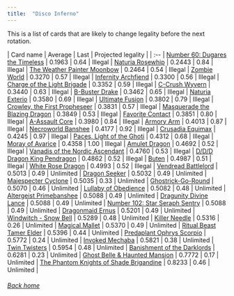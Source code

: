 ```yaml
---
title:  "Disco Inferno"
---
```


This is a list of cards that are likely to change legality before the next rotation.

| Card name | Average | Last | Projected legality |
| :-- |
[Number 60: Dugares the Timeless](https://db.ygoprodeck.com/card/?search=Number%2060:%20Dugares%20the%20Timeless) | 0.1963 | 0.64 | Illegal |
[Naturia Rosewhip](https://db.ygoprodeck.com/card/?search=Naturia%20Rosewhip) | 0.2443 | 0.84 | Illegal |
[The Weather Painter Moonbow](https://db.ygoprodeck.com/card/?search=The%20Weather%20Painter%20Moonbow) | 0.2464 | 0.54 | Illegal |
[Zombie World](https://db.ygoprodeck.com/card/?search=Zombie%20World) | 0.3270 | 0.57 | Illegal |
[Infernity Archfiend](https://db.ygoprodeck.com/card/?search=Infernity%20Archfiend) | 0.3300 | 0.56 | Illegal |
[Charge of the Light Brigade](https://db.ygoprodeck.com/card/?search=Charge%20of%20the%20Light%20Brigade) | 0.3352 | 0.59 | Illegal |
[C-Crush Wyvern](https://db.ygoprodeck.com/card/?search=C-Crush%20Wyvern) | 0.3440 | 0.63 | Illegal |
[B-Buster Drake](https://db.ygoprodeck.com/card/?search=B-Buster%20Drake) | 0.3462 | 0.65 | Illegal |
[Naturia Exterio](https://db.ygoprodeck.com/card/?search=Naturia%20Exterio) | 0.3580 | 0.69 | Illegal |
[Ultimate Fusion](https://db.ygoprodeck.com/card/?search=Ultimate%20Fusion) | 0.3802 | 0.79 | Illegal |
[Crowley, the First Propheseer](https://db.ygoprodeck.com/card/?search=Crowley,%20the%20First%20Propheseer) | 0.3831 | 0.57 | Illegal |
[Masquerade the Blazing Dragon](https://db.ygoprodeck.com/card/?search=Masquerade%20the%20Blazing%20Dragon) | 0.3849 | 0.53 | Illegal |
[Favorite Contact](https://db.ygoprodeck.com/card/?search=Favorite%20Contact) | 0.3851 | 0.80 | Illegal |
[A-Assault Core](https://db.ygoprodeck.com/card/?search=A-Assault%20Core) | 0.3980 | 0.84 | Illegal |
[Armory Arm](https://db.ygoprodeck.com/card/?search=Armory%20Arm) | 0.4013 | 0.87 | Illegal |
[Necroworld Banshee](https://db.ygoprodeck.com/card/?search=Necroworld%20Banshee) | 0.4177 | 0.92 | Illegal |
[Crusadia Equimax](https://db.ygoprodeck.com/card/?search=Crusadia%20Equimax) | 0.4245 | 0.97 | Illegal |
[Paces, Light of the Ghoti](https://db.ygoprodeck.com/card/?search=Paces,%20Light%20of%20the%20Ghoti) | 0.4312 | 0.68 | Illegal |
[Moray of Avarice](https://db.ygoprodeck.com/card/?search=Moray%20of%20Avarice) | 0.4358 | 1.00 | Illegal |
[Amulet Dragon](https://db.ygoprodeck.com/card/?search=Amulet%20Dragon) | 0.4692 | 0.52 | Illegal |
[Vanadis of the Nordic Ascendant](https://db.ygoprodeck.com/card/?search=Vanadis%20of%20the%20Nordic%20Ascendant) | 0.4760 | 0.53 | Illegal |
[D/D/D Dragon King Pendragon](https://db.ygoprodeck.com/card/?search=D/D/D%20Dragon%20King%20Pendragon) | 0.4862 | 0.52 | Illegal |
[Buten](https://db.ygoprodeck.com/card/?search=Buten) | 0.4987 | 0.51 | Illegal |
[White Rose Dragon](https://db.ygoprodeck.com/card/?search=White%20Rose%20Dragon) | 0.4993 | 0.52 | Illegal |
[Vendread Battlelord](https://db.ygoprodeck.com/card/?search=Vendread%20Battlelord) | 0.5013 | 0.49 | Unlimited |
[Dragon Seeker](https://db.ygoprodeck.com/card/?search=Dragon%20Seeker) | 0.5032 | 0.49 | Unlimited |
[Majespecter Cyclone](https://db.ygoprodeck.com/card/?search=Majespecter%20Cyclone) | 0.5035 | 0.33 | Unlimited |
[Ghostrick-Go-Round](https://db.ygoprodeck.com/card/?search=Ghostrick-Go-Round) | 0.5070 | 0.46 | Unlimited |
[Lullaby of Obedience](https://db.ygoprodeck.com/card/?search=Lullaby%20of%20Obedience) | 0.5082 | 0.48 | Unlimited |
[Altergeist Primebanshee](https://db.ygoprodeck.com/card/?search=Altergeist%20Primebanshee) | 0.5088 | 0.49 | Unlimited |
[Dragunity Divine Lance](https://db.ygoprodeck.com/card/?search=Dragunity%20Divine%20Lance) | 0.5088 | 0.49 | Unlimited |
[Number 102: Star Seraph Sentry](https://db.ygoprodeck.com/card/?search=Number%20102:%20Star%20Seraph%20Sentry) | 0.5088 | 0.49 | Unlimited |
[Dragonmaid Ernus](https://db.ygoprodeck.com/card/?search=Dragonmaid%20Ernus) | 0.5201 | 0.49 | Unlimited |
[Windwitch - Snow Bell](https://db.ygoprodeck.com/card/?search=Windwitch%20-%20Snow%20Bell) | 0.5289 | 0.48 | Unlimited |
[Killer Needle](https://db.ygoprodeck.com/card/?search=Killer%20Needle) | 0.5316 | 0.26 | Unlimited |
[Magical Mallet](https://db.ygoprodeck.com/card/?search=Magical%20Mallet) | 0.5370 | 0.49 | Unlimited |
[Ritual Beast Tamer Elder](https://db.ygoprodeck.com/card/?search=Ritual%20Beast%20Tamer%20Elder) | 0.5396 | 0.44 | Unlimited |
[Predaplant Ophrys Scorpio](https://db.ygoprodeck.com/card/?search=Predaplant%20Ophrys%20Scorpio) | 0.5772 | 0.24 | Unlimited |
[Invoked Mechaba](https://db.ygoprodeck.com/card/?search=Invoked%20Mechaba) | 0.5821 | 0.38 | Unlimited |
[Twin Twisters](https://db.ygoprodeck.com/card/?search=Twin%20Twisters) | 0.5954 | 0.48 | Unlimited |
[Banishment of the Darklords](https://db.ygoprodeck.com/card/?search=Banishment%20of%20the%20Darklords) | 0.6281 | 0.23 | Unlimited |
[Ghost Belle & Haunted Mansion](https://db.ygoprodeck.com/card/?search=Ghost%20Belle%20%26%20Haunted%20Mansion) | 0.7772 | 0.17 | Unlimited |
[The Phantom Knights of Shade Brigandine](https://db.ygoprodeck.com/card/?search=The%20Phantom%20Knights%20of%20Shade%20Brigandine) | 0.8233 | 0.46 | Unlimited |

###### [Back home](index)